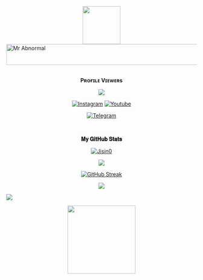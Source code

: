 <div id="badges" align="center">
  <img src="https://media.giphy.com/media/M9gbBd9nbDrOTu1Mqx/giphy.gif" width="100"/>
</div>

<img src="https://readme-typing-svg.herokuapp.com?font=Kaushan+Script&size=40&duration=4000&color=FF9933&background=FFFFFF00&center=true&vCenter=true&width=650&height=55&lines=Hey!+It's+Mr+Abnormal+%F0%9F%91%8B%F0%9F%8F%BB;I+am+a+University+Student+%F0%9F%A7%91%F0%9F%8F%BB%E2%80%8D%F0%9F%92%BB;I'm+from++Karnataka,+India+%F0%9F%87%AE%F0%9F%87%B3;I+am+a+small+Youtuber+cum+Developer+%F0%9F%93%88;Please+Support+Subscribe+and+Follow+%E2%9A%99%EF%B8%8F;Thanks+for+your+visit+&#128578+..." alt="Mr Abnormal" width="650" height="55">
<div align="center">
<br><p align="center"><b>Pʀᴏғɪʟᴇ Vɪᴇᴡᴇʀs</b></p>  
<p align="center"><img align="center" src="https://profile-counter.glitch.me/{beereshpkambali}/count.svg"/></p> 

 [![Instagram](https://img.shields.io/badge/Instagram-%23E4405F.svg?logo=Instagram&logoColor=white)](https://www.instagram.com/ranibennur_fighting_sheep)
 [![Youtube](https://img.shields.io/badge/Youtube-%23E4405F.svg?logo=Youtube&logoColor=white)](https://youtube.com/channel/UCjXAdU8aMQLvHsRsO5tluAA)

<a href="https://t.me/I_am_Mr_Abnormal"><img alt="Telegram" src="https://img.shields.io/badge/Mr|| Abnormal-2CA5E0?style=for-the-badge&logo=telegram&logoColor=green"/></a>
</p>

<br><p align="center"><b>𝐌𝐲 𝐆𝐢𝐭𝐇𝐮𝐛 𝐒𝐭𝐚𝐭𝐬</b></p> 

<p align="center"> <a href="https://github.com/beereshpkambali"><img src="https://github-profile-trophy.vercel.app/?username=beereshpkambali&theme=juicyfresh&no-frame=true&column=6&" alt="Jisin0" /></a></p>

<p align="center">
<img src="https://github-stats-alpha.vercel.app/api/?username=beereshpkambali&cc=000&tc=00ff00&ic=fff000&bc=fff" align="center">
</p>    

[![GitHub Streak](https://github-readme-streak-stats.herokuapp.com/?user=beereshpkambali&theme=highcontrast)](https://github.com/beereshpkambali/github-readme-streak-stats)
</div>

<p align="center">
  <a href="https://github.com/beereshpkambali">
    <img src="https://activity-graph.herokuapp.com/graph?username=beereshpkambali&theme=react-dark" />
  </a>
</p>

<img src="https://github.com/SP-XD/SP-XD/blob/main/images/dino_rounded.gif?raw=true" href="https://github.com/SP-XD" />

<p align="center">
<a href="https://youtube.com/channel/UCjXAdU8aMQLvHsRsO5tluAA">
  <img src="https://img.shields.io/badge/Subscribe-red?logo=youtube" width="180">
</p>
